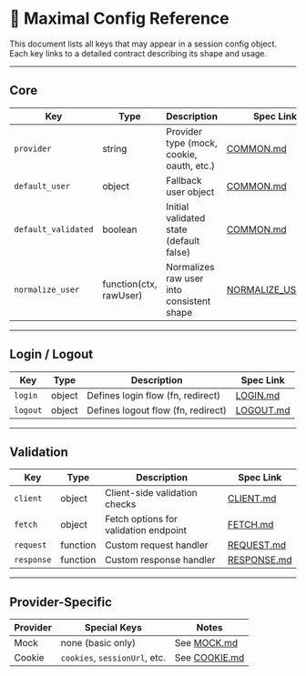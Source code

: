 # 📄 Maximal Config Reference

This document lists all keys that may appear in a session config object.
Each key links to a detailed contract describing its shape and usage.

---

## Core

| Key                 | Type                   | Description                               | Spec Link                               |
| ------------------- | ---------------------- | ----------------------------------------- | --------------------------------------- |
| `provider`          | string                 | Provider type (mock, cookie, oauth, etc.) | [COMMON.md](./session/COMMON.md)                  |
| `default_user`      | object                 | Fallback user object                      | [COMMON.md](./session/COMMON.md)                  |
| `default_validated` | boolean                | Initial validated state (default false)   | [COMMON.md](./session/COMMON.md)                  |
| `normalize_user`    | function(ctx, rawUser) | Normalizes raw user into consistent shape | [NORMALIZE\_USER.md](./session/NORMALIZE_USER.md) |

---

## Login / Logout

| Key      | Type   | Description                        | Spec Link              |
| -------- | ------ | ---------------------------------- | ---------------------- |
| `login`  | object | Defines login flow (fn, redirect)  | [LOGIN.md](./session/LOGIN.md)   |
| `logout` | object | Defines logout flow (fn, redirect) | [LOGOUT.md](./session/LOGOUT.md) |

---

## Validation

| Key        | Type     | Description                           | Spec Link                  |
| ---------- | -------- | ------------------------------------- | -------------------------- |
| `client`   | object   | Client-side validation checks         | [CLIENT.md](./session/CLIENT.md)     |
| `fetch`    | object   | Fetch options for validation endpoint | [FETCH.md](./session/FETCH.md)       |
| `request`  | function | Custom request handler                | [REQUEST.md](./session/REQUEST.md)   |
| `response` | function | Custom response handler               | [RESPONSE.md](./session/RESPONSE.md) |

---

## Provider-Specific

| Provider | Special Keys                  | Notes                                   |
| -------- | ----------------------------- | --------------------------------------- |
| Mock     | none (basic only)             | See [MOCK.md](./providers/MOCK.md)     |
| Cookie   | `cookies`, `sessionUrl`, etc. | See [COOKIE.md](./providers/COOKIE.md) |
